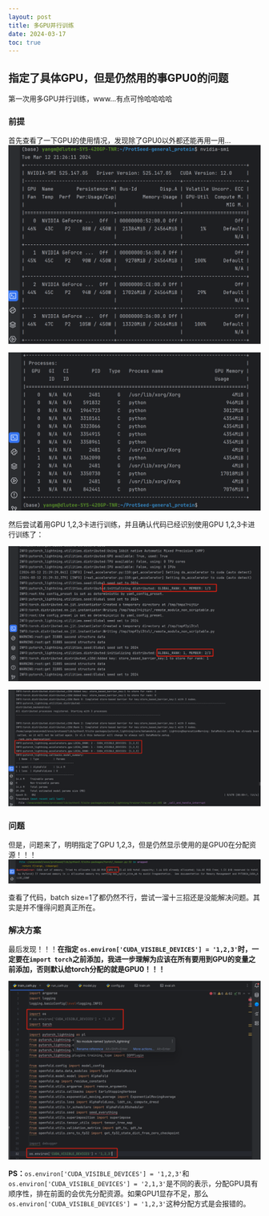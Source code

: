 ```yaml
---
layout: post
title: 多GPU并行训练
date: 2024-03-17
toc: true
---
```



## 指定了具体GPU，但是仍然用的事GPU0的问题

第一次用多GPU并行训练，www...有点可怜哈哈哈哈

### 前提
首先查看了一下GPU的使用情况，发现除了GPU0以外都还能再用一用...
![](https://raw.githubusercontent.com/MingYangi/MingYangi.github.io/master/images/multi-gpus/nvidia-smi.png)

![](https://raw.githubusercontent.com/MingYangi/MingYangi.github.io/master/images/multi-gpus/nvidia-smi2.png)

然后尝试着用GPU 1,2,3卡进行训练，并且确认代码已经识别使用GPU 1,2,3卡进行训练了：

![](https://raw.githubusercontent.com/MingYangi/MingYangi.github.io/master/images/multi-gpus/GPUs.png)

![](https://raw.githubusercontent.com/MingYangi/MingYangi.github.io/master/images/multi-gpus/GPU123.png)

### 问题

但是，问题来了，明明指定了GPU 1,2,3，但是仍然显示使用的是GPU0在分配资源！！！
![](https://raw.githubusercontent.com/MingYangi/MingYangi.github.io/master/images/multi-gpus/problem.png)

查看了代码，batch size=1了都仍然不行，尝试一溜十三招还是没能解决问题。其实是并不懂得问题真正所在。<br>

### 解决方案

最后发现！！！**在指定 `os.environ['CUDA_VISIBLE_DEVICES'] = '1,2,3'`时，一定要在`import torch`之前添加，我进一步理解为应该在所有要用到GPU的变量之前添加，否则默认给torch分配的就是GPU0！！！**

![](https://raw.githubusercontent.com/MingYangi/MingYangi.github.io/master/images/multi-gpus/solution.png)

**PS：**`os.environ['CUDA_VISIBLE_DEVICES'] = '1,2,3'`和`os.environ['CUDA_VISIBLE_DEVICES'] = '2,1,3'`是不同的表示，分配GPU具有顺序性，排在前面的会优先分配资源。如果GPU1显存不足，那么`os.environ['CUDA_VISIBLE_DEVICES'] = '1,2,3'`这种分配方式是会报错的。
